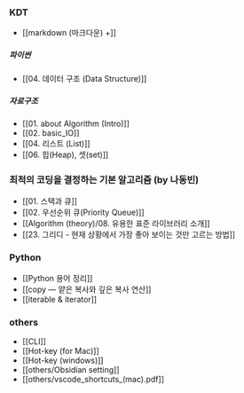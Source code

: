	
### KDT
- [[markdown (마크다운) +]]

##### 파이썬
- [[04. 데이터 구조 (Data Structure)]]

##### 자료구조
- [[01. about Algorithm (Intro)]]
- [[02. basic_IO]]
- [[04. 리스트 (List)]]
- [[06. 힙(Heap), 셋(set)]]

### 최적의 코딩을 결정하는 기본 알고리즘 (by 나동빈)
- [[01. 스택과 큐]]
- [[02. 우선순위 큐(Priority Queue)]]
- [[Algorithm (theory)/08. 유용한 표준 라이브러리 소개]]
- [[23. 그리디 - 현재 상황에서 가장 좋아 보이는 것만 고르는 방법]]

### Python
- [[Python 용어 정리]]
- [[copy — 얕은 복사와 깊은 복사 연산]]
- [[iterable & iterator]]

### others
- [[CLI]]
- [[Hot-key (for Mac)]]
- [[Hot-key (windows)]]
- [[others/Obsidian setting]]
- [[others/vscode_shortcuts_(mac).pdf]] 




